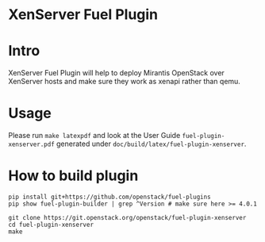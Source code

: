 XenServer Fuel Plugin
=====================

Intro
=====

XenServer Fuel Plugin will help to deploy Mirantis OpenStack over XenServer hosts and make sure they work as xenapi rather than qemu.


Usage
=====

Please run `make latexpdf` and look at the User Guide `fuel-plugin-xenserver.pdf` generated under `doc/build/latex/fuel-plugin-xenserver`.


How to build plugin
===================

	pip install git+https://github.com/openstack/fuel-plugins
	pip show fuel-plugin-builder | grep ^Version # make sure here >= 4.0.1

	git clone https://git.openstack.org/openstack/fuel-plugin-xenserver
	cd fuel-plugin-xenserver
	make
